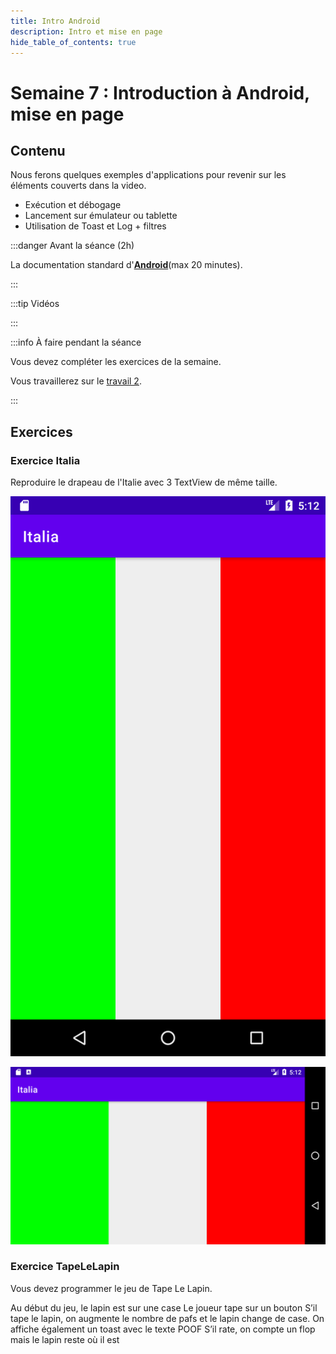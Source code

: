 ```yaml
---
title: Intro Android
description: Intro et mise en page
hide_table_of_contents: true
---
```


# Semaine 7 : Introduction à Android, mise en page

## Contenu

Nous ferons quelques exemples d'applications pour revenir sur les éléments couverts dans la video.

- Exécution et débogage
- Lancement sur émulateur ou tablette
- Utilisation de Toast et Log + filtres

<Row>

<Column>

:::danger Avant la séance (2h)

La documentation standard d'**[Android](https://developer.android.com/index.html)**(max 20 minutes).

:::

</Column>

<Column>

:::tip Vidéos

:::

</Column>

<Column>

:::info À faire pendant la séance

Vous devez compléter les exercices de la semaine.

Vous travaillerez sur le [travail 2](tp/tp2).

:::

</Column>

</Row>

## Exercices

### Exercice Italia

Reproduire le drapeau de l'Italie avec 3 TextView de même taille.

<Row>

<Column size="3">

![italia-portrait](_11-intro-android/italia-portait.png)

</Column>

<Column size="9">

![italia-paysage](_11-intro-android/italia.png)

</Column>

</Row>

 
### Exercice TapeLeLapin

Vous devez programmer le jeu de Tape Le Lapin.

Au début du jeu, le lapin est sur une case
Le joueur tape sur un bouton 
S’il tape le lapin, on augmente le nombre de pafs et le lapin change de case. On affiche également un toast avec le texte POOF
S’il rate, on compte un flop mais le lapin reste où il est
 
